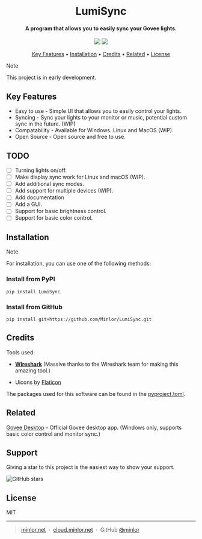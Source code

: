 
<h1 align="center">
  <br>
  LumiSync
  <br>
</h1>

<h4 align="center">A program that allows you to easily sync your Govee lights.</h4>
<p align="center">
    <a href="https://github.com/Minlor/LumiSync/stargazers"><img src="https://img.shields.io/github/stars/Minlor/LumiSync.svg?style=social&label=Star"></a>
    <a href="https://github.com/Minlor/LumiSync/watchers"><img src="https://img.shields.io/github/watchers/Minlor/LumiSync.svg?style=social&label=Watch"></a>
</p>

<p align="center">
  <a href="#key-features">Key Features</a> •
  <a href="#Installation">Installation</a> •
  <a href="#credits">Credits</a> •
  <a href="#related">Related</a> •
  <a href="#license">License</a>
</p>

> [!Note]
> This project is in early development.

## Key Features

* Easy to use - Simple UI that allows you to easily control your lights.
* Syncing - Sync your lights to your monitor or music, potential custom sync in the future. (WIP)
* Compatability - Available for Windows. Linux and MacOS (WIP).
* Open Source - Open source and free to use.

## TODO

* [ ] Turning lights on/off.
* [ ] Make display sync work for Linux and macOS (WIP).
* [ ] Add additional sync modes.
* [ ] Add support for multiple devices (WIP).
* [ ] Add documentation
* [ ] Add a GUI.
* [ ] Support for basic brightness control.
* [ ] Support for basic color control.

## Installation

> [!Note]
> For installation, you can use one of the following methods:

### Install from PyPI
```
pip install LumiSync
```

### Install from GitHub

```
pip install git+https://github.com/Minlor/LumiSync.git
```

## Credits

Tools used:

* [**Wireshark**](https://wireshark.org/) (Massive thanks to the Wireshark team for making this amazing tool.)

* Uicons by <a href="https://www.flaticon.com/uicons">Flaticon</a>

The packages used for this software can be found in the [pyproject.toml](https://github.com/Minlor/LumiSync/blob/main/pyproject.toml).

## Related

[Govee Desktop](https://www.govee.com/download/desktop) - Official Govee desktop app. (Windows only, supports basic color control and monitor sync.)

## Support

<p>Giving a star to this project is the easiest way to show your support.</p>

![GitHub stars](https://img.shields.io/github/stars/Minlor/LumiSync.svg?style=social&label=Star)

## License

MIT

---

> [minlor.net](https://minlor.net) &nbsp;&middot;&nbsp;
> [cloud.minlor.net](https://cloud.minlor.net) &nbsp;&middot;&nbsp;
> GitHub [@minlor](https://github.com/minlor)

